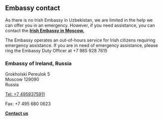 ## Embassy contact

As there is no Irish Embassy in Uzbekistan, we are limited in the help we can offer you in an emergency. However, if you need assistance, you can contact the [**Irish Embassy in Moscow.**](https://www.dfa.ie/irish-embassy/russia/contact-us/)

The Embassy operates an out-of-hours service for Irish citizens requiring emergency assistance. If you are in need of emergency assistance, please ring the Embassy Duty Officer at +7 985 928 7615

### Embassy of Ireland, Russia

Grokholski Pereulok 5   
Moscow 129090   
Russia

[Tel: +7 4959375911](tel:+74959375911)

Fax: +7 495 680 0623

[**Contact us**](/en/moscow/contact-us/)